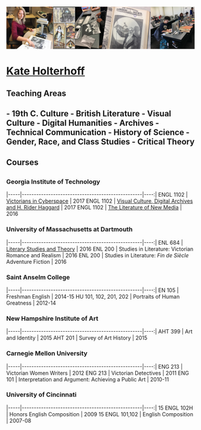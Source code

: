 ![Holterhoff Pedagogy](/HolterhoffPedagogy.JPG)

<h1><a href="http://kateholterhoff.com/">Kate Holterhoff</a></h1>

<h2>Teaching Areas<h2>

<p>- 19th C. Culture 
- British Literature 
- Visual Culture 
- Digital Humanities 
- Archives 
- Technical Communication 
- History of Science 
- Gender, Race, and Class Studies 
- Critical Theory</p>

<h2>Courses<h2>

<h3>Georgia Institute of Technology</h3>
  
  |-----|--------------------------------------------------|----:|
  ENGL 1102 | <a href="https://kholterhoff.github.io/F17_ENG_1102/Victorians_In_Cyberspace">Victorians in Cyberspace</a> | 2017
  ENGL 1102 | <a href="http://1102vcdahrh.wordpress.com/">Visual Culture, Digital Archives and H. Rider Haggard</a> | 2017
  ENGL 1102 | <a href="http://1102theliteratureofnewmedia.weebly.com/">The Literature of New Media</a> | 2016
    
  <h3>University of Massachusetts at Dartmouth</h3>
  
  |-----|--------------------------------------------------|----:|
  ENL 684 | <a href="https://literarystudiesandtheoryspring2016.wordpress.com/">Literary Studies and Theory<a> | 2016
  ENL 200 | Studies in Literature: Victorian Romance and Realism | 2016
  ENL 200 | Studies in Literature: <span style="font-style:italic;">Fin de Si&#232;cle</span> Adventure Fiction | 2016
  
  <h3>Saint Anselm College</h3>
    
  |-----|--------------------------------------------------|----:|
   EN 105 | Freshman English | 2014-15
   HU 101, 102, 201, 202 | Portraits of Human Greatness | 2012-14
  
  <h3>New Hampshire Institute of Art</h3>

  |-----|--------------------------------------------------|----:|
  AHT 399 | Art and Identity | 2015
  AHT 201 | Survey of Art History | 2015

  <h3>Carnegie Mellon University</h3>
  
  |-----|--------------------------------------------------|----:|
  ENG 213 | Victorian Women Writers | 2012
  ENG 213 | Victorian Detectives | 2011
  ENG 101 | Interpretation and Argument: Achieving a Public Art | 2010-11

  <h3>University of Cincinnati</h3>

  |-----|--------------------------------------------------|----:|
  15 ENGL 102H | Honors English Composition | 2009
  15 ENGL 101,102 | English Composition | 2007-08
